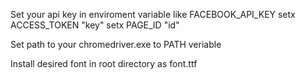 Set your api key in enviroment variable like FACEBOOK_API_KEY
setx ACCESS_TOKEN "key"
setx PAGE_ID "id"


Set path to your chromedriver.exe to PATH veriable

Install desired font in root directory as font.ttf